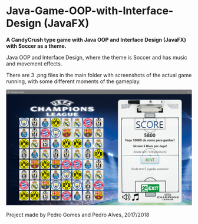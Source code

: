 # Java-Game-OOP-with-Interface-Design (JavaFX)
**A CandyCrush type game with Java OOP and Interface Design (JavaFX) with Soccer as a theme.**

Java OOP and Interface Design, where the theme is Soccer and has music and movement effects.

There are 3 .png files in the main folder with screenshots of the actual game running, with some different moments of the gameplay.

![GitHub Logo](Game.png)

Project made by Pedro Gomes and Pedro Alves, 2017/2018


